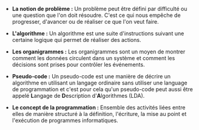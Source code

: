 

- **La notion de problème :**  Un problème peut être défini par difficulté ou une question que l'on doit résoudre. C'est ce qui nous empêche de progresser, d'avancer ou de réaliser ce que l'on veut faire.

- **L'algorithme :** Un algorithme est une suite d'instructions suivant une certaine logique qui permet de réaliser des actions.

- **Les organigrammes :** Les organigrammes sont un moyen de montrer comment les données circulent dans un système et comment les décisions sont prises pour contrôler les événements.

- **Pseudo-code :** Un pseudo-code est une manière de décrire un algorithme en utilisant un langage ordinaire sans utiliser une language de programmation et c'est pour cela qu'un pseudo-code peut aussi être appelé **L**angage de **D**escription d'**A**lgorithmes (LDA).

- **Le concept de la programmation :** Ensemble des activités liées entre elles de manière structuré  à la définition, l'écriture, la mise au point et l'exécution de programmes informatiques.